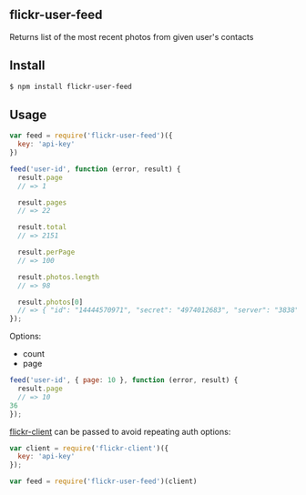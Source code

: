 ## flickr-user-feed

Returns list of the most recent photos from given user's contacts

## Install

```bash
$ npm install flickr-user-feed
```

## Usage

```js
var feed = require('flickr-user-feed')({
  key: 'api-key'
})

feed('user-id', function (error, result) {
  result.page
  // => 1

  result.pages
  // => 22

  result.total
  // => 2151

  result.perPage
  // => 100

  result.photos.length
  // => 98

  result.photos[0]
  // => { "id": "14444570971", "secret": "4974012683", "server": "3838", "farm": 4, "owner": "32860537@N06", "username": "foo bar", "title": "qux corge", "ispublic": 1, "isfriend": 0, "isfamily": 0 }
});
```

Options:

* count
* page

```js
feed('user-id', { page: 10 }, function (error, result) {
  result.page
  // => 10
36
});
```

[flickr-client](http://github.com/npm-flickr/flickr-client) can be passed to avoid repeating auth options:

```js
var client = require('flickr-client')({
  key: 'api-key'
});

var feed = require('flickr-user-feed')(client)
```
